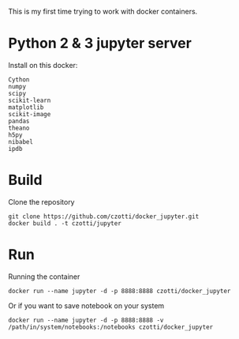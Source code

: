 This is my first time trying to work with docker containers.

# Python 2 & 3 jupyter server

Install on this docker:

    Cython
	numpy
	scipy
	scikit-learn
    matplotlib
    scikit-image
    pandas
    theano
    h5py
    nibabel
    ipdb

# Build
Clone the repository

	git clone https://github.com/czotti/docker_jupyter.git
	docker build . -t czotti/jupyter

# Run
Running the container

	docker run --name jupyter -d -p 8888:8888 czotti/docker_jupyter

Or if you want to save notebook on your system

    docker run --name jupyter -d -p 8888:8888 -v /path/in/system/notebooks:/notebooks czotti/docker_jupyter

